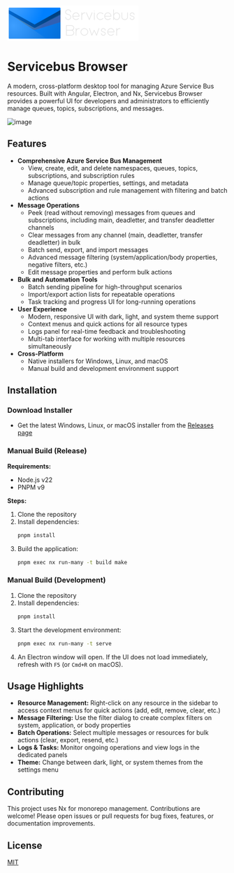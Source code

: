 <div>
    <br>
    <picture id="theme-default">
        <source srcset="assets/logo-text-dark.png" media="(prefers-color-scheme: dark)" />
        <source srcset="assets/logo-text.png" media="(prefers-color-scheme: light)" />
        <img src="assets/logo-text-dark.png" />
    </picture>
    <br>
</div>

# Servicebus Browser

A modern, cross-platform desktop tool for managing Azure Service Bus resources. Built with Angular, Electron, and Nx, Servicebus Browser provides a powerful UI for developers and administrators to efficiently manage queues, topics, subscriptions, and messages.

<img width="1512" alt="image" src="https://github.com/user-attachments/assets/95383425-7698-4c69-a949-8ab09e3548dd" />

## Features

- **Comprehensive Azure Service Bus Management**
  - View, create, edit, and delete namespaces, queues, topics, subscriptions, and subscription rules
  - Manage queue/topic properties, settings, and metadata
  - Advanced subscription and rule management with filtering and batch actions
- **Message Operations**
  - Peek (read without removing) messages from queues and subscriptions, including main, deadletter, and transfer deadletter channels
  - Clear messages from any channel (main, deadletter, transfer deadletter) in bulk
  - Batch send, export, and import messages
  - Advanced message filtering (system/application/body properties, negative filters, etc.)
  - Edit message properties and perform bulk actions
- **Bulk and Automation Tools**
  - Batch sending pipeline for high-throughput scenarios
  - Import/export action lists for repeatable operations
  - Task tracking and progress UI for long-running operations
- **User Experience**
  - Modern, responsive UI with dark, light, and system theme support
  - Context menus and quick actions for all resource types
  - Logs panel for real-time feedback and troubleshooting
  - Multi-tab interface for working with multiple resources simultaneously
- **Cross-Platform**
  - Native installers for Windows, Linux, and macOS
  - Manual build and development environment support

## Installation

### Download Installer
- Get the latest Windows, Linux, or macOS installer from the [Releases page](https://github.com/mligtenberg/ServicebusBrowser/releases)

### Manual Build (Release)
**Requirements:**
- Node.js v22
- PNPM v9

**Steps:**
1. Clone the repository
2. Install dependencies:
   ```sh
   pnpm install
   ```
3. Build the application:
   ```sh
   pnpm exec nx run-many -t build make
   ```

### Manual Build (Development)
1. Clone the repository
2. Install dependencies:
   ```sh
   pnpm install
   ```
3. Start the development environment:
   ```sh
   pnpm exec nx run-many -t serve
   ```
4. An Electron window will open. If the UI does not load immediately, refresh with `F5` (or `Cmd+R` on macOS).

## Usage Highlights

- **Resource Management:** Right-click on any resource in the sidebar to access context menus for quick actions (add, edit, remove, clear, etc.)
- **Message Filtering:** Use the filter dialog to create complex filters on system, application, or body properties
- **Batch Operations:** Select multiple messages or resources for bulk actions (clear, export, resend, etc.)
- **Logs & Tasks:** Monitor ongoing operations and view logs in the dedicated panels
- **Theme:** Change between dark, light, or system themes from the settings menu

## Contributing

This project uses Nx for monorepo management. Contributions are welcome! Please open issues or pull requests for bug fixes, features, or documentation improvements.

## License

[MIT](LICENSE)

